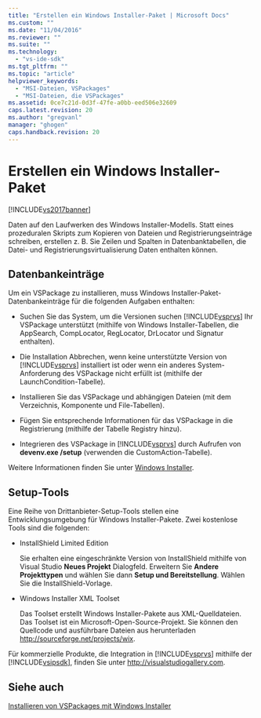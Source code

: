 ```yaml
---
title: "Erstellen ein Windows Installer-Paket | Microsoft Docs"
ms.custom: ""
ms.date: "11/04/2016"
ms.reviewer: ""
ms.suite: ""
ms.technology: 
  - "vs-ide-sdk"
ms.tgt_pltfrm: ""
ms.topic: "article"
helpviewer_keywords: 
  - "MSI-Dateien, VSPackages"
  - "MSI-Dateien, die VSPackages"
ms.assetid: 0ce7c21d-0d3f-47fe-a0bb-eed506e32609
caps.latest.revision: 20
ms.author: "gregvanl"
manager: "ghogen"
caps.handback.revision: 20
---
```

# Erstellen ein Windows Installer-Paket
[!INCLUDE[vs2017banner](../../code-quality/includes/vs2017banner.md)]

Daten auf den Laufwerken des Windows Installer\-Modells. Statt eines prozeduralen Skripts zum Kopieren von Dateien und Registrierungseinträge schreiben, erstellen z. B. Sie Zeilen und Spalten in Datenbanktabellen, die Datei\- und Registrierungsvirtualisierung Daten enthalten können.  
  
## Datenbankeinträge  
 Um ein VSPackage zu installieren, muss Windows Installer\-Paket\-Datenbankeinträge für die folgenden Aufgaben enthalten:  
  
-   Suchen Sie das System, um die Versionen suchen [!INCLUDE[vsprvs](../../code-quality/includes/vsprvs_md.md)] Ihr VSPackage unterstützt \(mithilfe von Windows Installer\-Tabellen, die AppSearch, CompLocator, RegLocator, DrLocator und Signatur enthalten\).  
  
-   Die Installation Abbrechen, wenn keine unterstützte Version von [!INCLUDE[vsprvs](../../code-quality/includes/vsprvs_md.md)] installiert ist oder wenn ein anderes System\-Anforderung des VSPackage nicht erfüllt ist \(mithilfe der LaunchCondition\-Tabelle\).  
  
-   Installieren Sie das VSPackage und abhängigen Dateien \(mit dem Verzeichnis, Komponente und File\-Tabellen\).  
  
-   Fügen Sie entsprechende Informationen für das VSPackage in die Registrierung \(mithilfe der Tabelle Registry hinzu\).  
  
-   Integrieren des VSPackage in [!INCLUDE[vsprvs](../../code-quality/includes/vsprvs_md.md)] durch Aufrufen von **devenv.exe \/setup** \(verwenden die CustomAction\-Tabelle\).  
  
 Weitere Informationen finden Sie unter [Windows Installer](http://msdn.microsoft.com/library/cc185688\(VS.85\).aspx).  
  
## Setup\-Tools  
 Eine Reihe von Drittanbieter\-Setup\-Tools stellen eine Entwicklungsumgebung für Windows Installer\-Pakete. Zwei kostenlose Tools sind die folgenden:  
  
-   InstallShield Limited Edition  
  
     Sie erhalten eine eingeschränkte Version von InstallShield mithilfe von Visual Studio **Neues Projekt** Dialogfeld. Erweitern Sie **Andere Projekttypen** und wählen Sie dann **Setup und Bereitstellung**. Wählen Sie die InstallShield\-Vorlage.  
  
-   Windows Installer XML Toolset  
  
     Das Toolset erstellt Windows Installer\-Pakete aus XML\-Quelldateien. Das Toolset ist ein Microsoft\-Open\-Source\-Projekt. Sie können den Quellcode und ausführbare Dateien aus herunterladen [http:\/\/sourceforge.net\/projects\/wix](http://sourceforge.net/projects/wix).  
  
 Für kommerzielle Produkte, die Integration in [!INCLUDE[vsprvs](../../code-quality/includes/vsprvs_md.md)] mithilfe der [!INCLUDE[vsipsdk](../../extensibility/includes/vsipsdk_md.md)], finden Sie unter [http:\/\/visualstudiogallery.com](http://visualstudiogallery.com/).  
  
## Siehe auch  
 [Installieren von VSPackages mit Windows Installer](../../extensibility/internals/installing-vspackages-with-windows-installer.md)